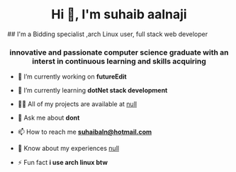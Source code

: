 


<h1 align="center">Hi 👋, I'm suhaib aalnaji</h1>
## I'm a Bidding specialist ,arch Linux user, full stack web developer 

<h3 align="center">innovative and passionate computer science graduate with an interst in continuous learning and skills acquiring</h3>



- 🔭 I’m currently working on **futureEdit**

- 🌱 I’m currently learning **dotNet stack development**

- 👨‍💻 All of my projects are available at [null](null)

- 💬 Ask me about **dont**

- 📫 How to reach me **suhaibaln@hotmail.com**

- 📄 Know about my experiences [null](null)

- ⚡ Fun fact **i use arch linux btw**






<!---
SuhaibAln/SuhaibAln is a ✨ special ✨ repository because its `README.md` (this file) appears on your GitHub profile.
You can click the Preview link to take a look at your changes.
--->
